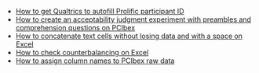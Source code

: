 * [How to get Qualtrics to autofill Prolific participant ID](./autofill.md)
* <a href="https://github.com/matakahas/PCIbex_AJT" target="_blank">How to create an acceptability judgment experiment with preambles and comprehension questions on PCIbex</a>
* [How to concatenate text cells without losing data and with a space on Excel](./sheet.md)
* [How to check counterbalancing on Excel](./sheet2.md)
* [How to assign column names to PCIbex raw data](./PCIbex.md)
